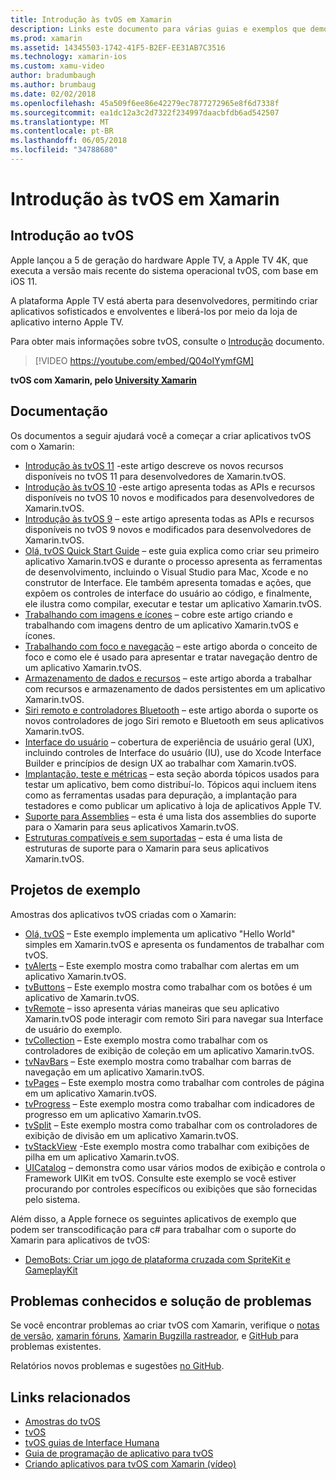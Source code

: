 ```yaml
---
title: Introdução às tvOS em Xamarin
description: Links este documento para várias guias e exemplos que demonstram como criar aplicativos tvOS com o Xamarin. Os guias discutem vários recursos, como o desenvolvimento de interface do usuário, armazenamento de dados, ícones e muito mais.
ms.prod: xamarin
ms.assetid: 14345503-1742-41F5-B2EF-EE31AB7C3516
ms.technology: xamarin-ios
ms.custom: xamu-video
author: bradumbaugh
ms.author: brumbaug
ms.date: 02/02/2018
ms.openlocfilehash: 45a509f6ee86e42279ec7877272965e8f6d7338f
ms.sourcegitcommit: ea1dc12a3c2d7322f234997daacbfdb6ad542507
ms.translationtype: MT
ms.contentlocale: pt-BR
ms.lasthandoff: 06/05/2018
ms.locfileid: "34788680"
---
```

# <a name="introduction-to-tvos-in-xamarin"></a>Introdução às tvOS em Xamarin

## <a name="introducing-tvos"></a>Introdução ao tvOS

Apple lançou a 5 de geração do hardware Apple TV, a Apple TV 4K, que executa a versão mais recente do sistema operacional tvOS, com base em iOS 11.

A plataforma Apple TV está aberta para desenvolvedores, permitindo criar aplicativos sofisticados e envolventes e liberá-los por meio da loja de aplicativo interno Apple TV.

Para obter mais informações sobre tvOS, consulte o [Introdução](~/ios/tvos/get-started/index.md) documento.

> [!VIDEO https://youtube.com/embed/Q04oIYymfGM]

**tvOS com Xamarin, pelo [University Xamarin](https://university.xamarin.com/)**

## <a name="documentation"></a>Documentação

Os documentos a seguir ajudará você a começar a criar aplicativos tvOS com o Xamarin:

- [Introdução às tvOS 11](~/ios/tvos/platform/introduction-to-tvos11.md) -este artigo descreve os novos recursos disponíveis no tvOS 11 para desenvolvedores de Xamarin.tvOS.
- [Introdução às tvOS 10](~/ios/tvos/platform/introduction-to-tvos10/index.md) -este artigo apresenta todas as APIs e recursos disponíveis no tvOS 10 novos e modificados para desenvolvedores de Xamarin.tvOS.
- [Introdução às tvOS 9](~/ios/tvos/platform/tvos9.md) – este artigo apresenta todas as APIs e recursos disponíveis no tvOS 9 novos e modificados para desenvolvedores de Xamarin.tvOS. 
- [Olá, tvOS Quick Start Guide](~/ios/tvos/get-started/hello-tvos.md) – este guia explica como criar seu primeiro aplicativo Xamarin.tvOS e durante o processo apresenta as ferramentas de desenvolvimento, incluindo o Visual Studio para Mac, Xcode e no construtor de Interface. Ele também apresenta tomadas e ações, que expõem os controles de interface do usuário ao código, e finalmente, ele ilustra como compilar, executar e testar um aplicativo Xamarin.tvOS.
- [Trabalhando com imagens e ícones](~/ios/tvos/app-fundamentals/icons-images.md) – cobre este artigo criando e trabalhando com imagens dentro de um aplicativo Xamarin.tvOS e ícones.
- [Trabalhando com foco e navegação](~/ios/tvos/app-fundamentals/navigation-focus.md) – este artigo aborda o conceito de foco e como ele é usado para apresentar e tratar navegação dentro de um aplicativo Xamarin.tvOS.
- [Armazenamento de dados e recursos](~/ios/tvos/app-fundamentals/resources-data-storage.md) – este artigo aborda a trabalhar com recursos e armazenamento de dados persistentes em um aplicativo Xamarin.tvOS.
- [Siri remoto e controladores Bluetooth](~/ios/tvos/platform/remote-bluetooth.md) – este artigo aborda o suporte os novos controladores de jogo Siri remoto e Bluetooth em seus aplicativos Xamarin.tvOS.
- [Interface do usuário](~/ios/tvos/user-interface/index.md) – cobertura de experiência de usuário geral (UX), incluindo controles de Interface do usuário (IU), use do Xcode Interface Builder e princípios de design UX ao trabalhar com Xamarin.tvOS.
- [Implantação, teste e métricas](~/ios/tvos/deploy-test/index.md) – esta seção aborda tópicos usados para testar um aplicativo, bem como distribuí-lo. Tópicos aqui incluem itens como as ferramentas usadas para depuração, a implantação para testadores e como publicar um aplicativo à loja de aplicativos Apple TV.
- [Suporte para Assemblies](~/ios/tvos/internals/assemblies.md) – esta é uma lista dos assemblies do suporte para o Xamarin para seus aplicativos Xamarin.tvOS.
- [Estruturas compatíveis e sem suportadas](~/ios/tvos/internals/frameworks.md) – esta é uma lista de estruturas de suporte para o Xamarin para seus aplicativos Xamarin.tvOS.

## <a name="sample-projects"></a>Projetos de exemplo

Amostras dos aplicativos tvOS criadas com o Xamarin:

- [Olá, tvOS](https://developer.xamarin.com/samples/monotouch/tvos/Hello-tvOS/) – Este exemplo implementa um aplicativo "Hello World" simples em Xamarin.tvOS e apresenta os fundamentos de trabalhar com tvOS.
- [tvAlerts](https://developer.xamarin.com/samples/monotouch/tvos/tvAlerts/) – Este exemplo mostra como trabalhar com alertas em um aplicativo Xamarin.tvOS.
- [tvButtons](https://developer.xamarin.com/samples/monotouch/tvos/tvButtons/) – Este exemplo mostra como trabalhar com os botões é um aplicativo de Xamarin.tvOS.
- [tvRemote](https://developer.xamarin.com/samples/monotouch/tvos/tvRemote/) – isso apresenta várias maneiras que seu aplicativo Xamarin.tvOS pode interagir com remoto Siri para navegar sua Interface de usuário do exemplo.
- [tvCollection](https://developer.xamarin.com/samples/monotouch/tvos/tvCollection/) – Este exemplo mostra como trabalhar com os controladores de exibição de coleção em um aplicativo Xamarin.tvOS.
- [tvNavBars](https://developer.xamarin.com/samples/monotouch/tvos/tvNavBars/) – Este exemplo mostra como trabalhar com barras de navegação em um aplicativo Xamarin.tvOS.
- [tvPages](https://developer.xamarin.com/samples/monotouch/tvos/tvPages/) – Este exemplo mostra como trabalhar com controles de página em um aplicativo Xamarin.tvOS.
- [tvProgress](https://developer.xamarin.com/samples/monotouch/tvos/tvProgress/) – Este exemplo mostra como trabalhar com indicadores de progresso em um aplicativo Xamarin.tvOS.
- [tvSplit](https://developer.xamarin.com/samples/monotouch/tvos/tvSplit/) – Este exemplo mostra como trabalhar com os controladores de exibição de divisão em um aplicativo Xamarin.tvOS.
- [tvStackView](https://developer.xamarin.com/samples/monotouch/tvos/tvStackView/) -Este exemplo mostra como trabalhar com exibições de pilha em um aplicativo Xamarin.tvOS.
- [UICatalog](https://developer.xamarin.com/samples/monotouch/tvos/UICatalog/) – demonstra como usar vários modos de exibição e controla o Framework UIKit em tvOS. Consulte este exemplo se você estiver procurando por controles específicos ou exibições que são fornecidas pelo sistema.

Além disso, a Apple fornece os seguintes aplicativos de exemplo que podem ser transcodificação para c# para trabalhar com o suporte do Xamarin para aplicativos de tvOS:

- [DemoBots: Criar um jogo de plataforma cruzada com SpriteKit e GameplayKit](https://developer.apple.com/library/prerelease/tvos/samplecode/DemoBots/)

## <a name="known-issues-and-troubleshooting"></a>Problemas conhecidos e solução de problemas

Se você encontrar problemas ao criar tvOS com Xamarin, verifique o [notas de versão](http://releases.xamarin.com/), [xamarin fóruns](https://forums.xamarin.com/categories/ios), [Xamarin Bugzilla rastreador](https://bugzilla.xamarin.com/query.cgi?product=iOS), e [GitHub ](https://github.com/xamarin/xamarin-macios/issues) para problemas existentes. 

Relatórios novos problemas e sugestões [no GitHub](https://github.com/xamarin/xamarin-macios/issues). 


## <a name="related-links"></a>Links relacionados

- [Amostras do tvOS](https://developer.xamarin.com/samples/tvos/all/)
- [tvOS](https://developer.apple.com/tvos/)
- [tvOS guias de Interface Humana](https://developer.apple.com/tvos/human-interface-guidelines/)
- [Guia de programação de aplicativo para tvOS](https://developer.apple.com/library/prerelease/tvos/documentation/General/Conceptual/AppleTV_PG/)
- [Criando aplicativos para tvOS com Xamarin (vídeo)](https://university.xamarin.com/lightninglectures/tvos-with-xamarin)
